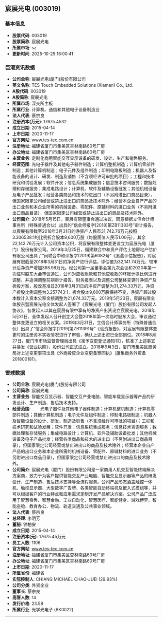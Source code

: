 ## 宸展光电 (003019)

### 基本信息

- **股票代码**: 003019
- **股票简称**: 宸展光电
- **所属市场**: sz
- **更新时间**: 2025-10-25 16:00:41

### 巨潮资讯数据

- **公司全称**: 宸展光电(厦门)股份有限公司
- **英文名称**: TES Touch Embedded Solutions (Xiamen) Co., Ltd.
- **A股代码**: 003019
- **A股简称**: 宸展光电
- **所属市场**: 深交所主板
- **所属行业**: 计算机、通信和其他电子设备制造业
- **法人代表**: 蔡宗良
- **注册资本(万元)**: 17675.4532
- **成立日期**: 2015-04-14
- **上市日期**: 2020-11-17
- **官方网站**: www.tes-tec.com.cn
- **注册地址**: 福建省厦门市集美区杏林南路60号厂房
- **办公地址**: 福建省厦门市集美区杏林南路60号厂房
- **主营业务**: 定制化商用智能交互显示设备的研发、设计、生产和销售服务。
- **经营范围**: 光电子器件及其他电子器件制造；计算机整机制造；计算机零部件制造；其他计算机制造；电子元件及组件制造；印制电路板制造；机器人及智能设备的设计、研发、制造及销售（不含须经许可审批的项目）；工程和技术研究和试验发展；软件开发；信息系统集成服务；信息技术咨询服务；数据处理和存储服务；集成电路设计；计算机、软件及辅助设备批发；其他机械设备及电子产品批发；经营各类商品和技术的进出口（不另附进出口商品目录），但国家限定公司经营或禁止进出口的商品及技术除外；经营本企业自产产品的出口业务和本企业所需的机械设备、零配件、原辅材料的进口业务（不另附进出口商品目录），但国家限定公司经营或禁止进出口的商品及技术除外。
- **公司简介**: 2018年5月15日，宸展有限董事会通过决议，同意根据立信会计师事务所（特殊普通合伙）出具的“信会师报字[2018]第ZB11383号”审计报告，以宸展有限截至2018年3月31日的净资产人民币31,742.76万元按照3.306538:1的比例折合股本9,600万股（每股面值人民币1.00元），其余22,142.76万元计入公司资本公积，将宸展有限整体变更设立为宸展光电（厦门）股份有限公司。2019年3月25日，福建联合中和资产评估土地房地产估价有限公司出具了“闽联合中和评报字(2019)第6082号”《追溯评估报告》，对宸展有限截至2018年3月31日的净资产进行评估，评估值为32,141.74万元，较审计后净资产增加398.98万元。经公司第一届董事会第九次会议和2020年第一次临时股东大会审议通过，公司对应收账款和其他应收款的坏账计提比例进行调整，并追溯调整前期审计报告、财务报表以及调整公司整体变更时净资产及折股方案，股改基准日2018年3月31日的净资产调整为31,274.33万元，净资产折股比例调整为3.257743:1，折合股本9,600万股保持不变，净资产超过股本数计入资本公积金额调整为21,674.33万元。2018年5月23日，宸展有限全体股东暨宸展光电全体发起人签署了《宸展光电（厦门）股份有限公司发起人协议》，各发起人以其在宸展有限中享有的净资产出资设立宸展光电。2018年5月31日，全体发起人召开创立大会暨2018年第一次临时股东大会，审议通过整体变更设立的相关议案。2019年3月31日，立信会计师事务所（特殊普通合伙）出具了“信会师报字[2019]第ZB11391号”《验资报告》，对宸展有限整体变更时的注册资本实收情况进行了审验，确认上述出资已全部到位。2018年8月27日，厦门市市场监督管理局出具《准予变更登记通知书》，核准了上述事宜并换发《营业执照》，股份公司正式成立。2018年9月3日，厦门市集美区商务局对上述变更事项出具《外商投资企业变更备案回执》（厦集商务外资备201800181)。

### 雪球数据

- **公司全称**: 宸展光电(厦门)股份有限公司
- **公司简称**: 宸展光电
- **主营业务**: 智能交互显示器、智能交互产业电脑、智能车载显示器等产品的研发设计、生产制造、售后技术支持。
- **经营范围**: 　　光电子器件及其他电子器件制造；计算机整机制造；计算机零部件制造；其他计算机制造；电子元件及组件制造；印制电路板制造；机器人及智能设备的设计、研发、制造及销售（不含须经许可审批的项目）；工程和技术研究和试验发展；软件开发；信息系统集成服务；信息技术咨询服务；数据处理和存储服务；集成电路设计；计算机、软件及辅助设备批发；其他机械设备及电子产品批发；经营各类商品和技术的进出口（不另附进出口商品目录），但国家限定公司经营或禁止进出口的商品及技术除外；经营本企业自产产品的出口业务和本企业所需的机械设备、零配件、原辅材料的进口业务（不另附进出口商品目录），但国家限定公司经营或禁止进出口的商品及技术除外。
- **公司简介**: 宸展光电（厦门）股份有限公司是一家商用人机交互智能终端解决方案商，致力于为客户提供智能交互产业电脑、智能交互显示器等产品的研发设计、生产制造、售后技术支持等全流程服务。公司产品形态涵盖触控一体机、触控显示器、大型数字广告牌、各类智能自助终端机及嵌入式模组等，并可以根据客户的行业特点和应用需求定制开发产品解决方案。公司产品广泛应用于智慧零售、智慧金融、工业自动化、智慧医疗、智能健身、游戏博弈、智能座舱、教育办公、物流、轨道交通及公共事业领域。
- **法人代表**: 蔡宗良
- **总经理**: 李明芳
- **董秘**: 钟柏安
- **成立日期**: 2015-04-14
- **注册资本(元)**: 17675.45万元
- **员工人数**: 1106
- **官方网站**: www.tes-tec.com.cn
- **注册地址**: 福建省厦门市集美区杏林南路60号厂房
- **办公地址**: 福建省厦门市集美区杏林南路60号厂房
- **上市日期**: 2020-11-17
- **所属省份**: 福建省
- **实际控制人**: CHIANG MICHAEL CHAO-JUEI (29.93%)
- **公司分类**: 外资企业
- **董事长**: 蔡宗良
- **高管人数**: 14
- **发行价格**: 23.58
- **所属行业**: 光学光电子 (BK0022)

---